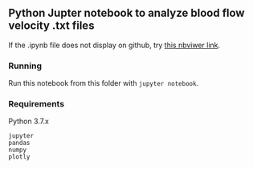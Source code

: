 ## Python Jupter notebook to analyze blood flow velocity .txt files

If the .ipynb file does not display on github, try [this nbviwer link](https://nbviewer.jupyter.org/github/cudmore/analyze-flow/blob/master/python/AnalyzeFlow.ipynb).

### Running

Run this notebook from this folder with `jupyter notebook`.

### Requirements

Python 3.7.x

```
jupyter
pandas
numpy
plotly
```
